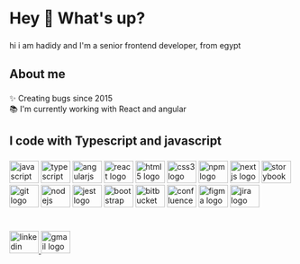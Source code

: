 <h1 align="left">Hey 👋 What's up?</h1>

###

<p align="left">
  hi i am hadidy and I'm a senior frontend developer, from egypt
</p>

###

<h2 align="left">About me</h2>

###

<p align="left">
  ✨ Creating bugs since 2015 <br />📚 I'm currently working with React and
  angular
</p>

###

<h2 align="left">I code with Typescript and javascript</h2>

###

<div align="left">
  <img
    src="https://cdn.jsdelivr.net/gh/devicons/devicon/icons/javascript/javascript-original.svg"
    height="40"
    width="52"
    alt="javascript logo"
  />
  <img
    src="https://cdn.jsdelivr.net/gh/devicons/devicon/icons/typescript/typescript-original.svg"
    height="40"
    width="52"
    alt="typescript logo"
  />
  <img
    src="https://cdn.jsdelivr.net/gh/devicons/devicon/icons/angularjs/angularjs-original.svg"
    height="40"
    width="52"
    alt="angularjs logo"
  />
  <img
    src="https://cdn.jsdelivr.net/gh/devicons/devicon/icons/react/react-original.svg"
    height="40"
    width="52"
    alt="react logo"
  />
  <img
    src="https://cdn.jsdelivr.net/gh/devicons/devicon/icons/html5/html5-original.svg"
    height="40"
    width="52"
    alt="html5 logo"
  />
  <img
    src="https://cdn.jsdelivr.net/gh/devicons/devicon/icons/css3/css3-original.svg"
    height="40"
    width="52"
    alt="css3 logo"
  />
  <img
    src="https://cdn.jsdelivr.net/gh/devicons/devicon/icons/npm/npm-original-wordmark.svg"
    height="40"
    width="52"
    alt="npm logo"
  />
  <img
    src="https://cdn.jsdelivr.net/gh/devicons/devicon/icons/nextjs/nextjs-original.svg"
    height="40"
    width="52"
    alt="nextjs logo"
  />
  <img
    src="https://cdn.jsdelivr.net/gh/devicons/devicon/icons/storybook/storybook-original.svg"
    height="40"
    width="52"
    alt="storybook logo"
  />
  <img
    src="https://cdn.jsdelivr.net/gh/devicons/devicon/icons/git/git-original.svg"
    height="40"
    width="52"
    alt="git logo"
  />
  <img
    src="https://cdn.jsdelivr.net/gh/devicons/devicon/icons/nodejs/nodejs-original.svg"
    height="40"
    width="52"
    alt="nodejs logo"
  />
  <img
    src="https://cdn.jsdelivr.net/gh/devicons/devicon/icons/jest/jest-plain.svg"
    height="40"
    width="52"
    alt="jest logo"
  />
  <img
    src="https://cdn.jsdelivr.net/gh/devicons/devicon/icons/bootstrap/bootstrap-original.svg"
    height="40"
    width="52"
    alt="bootstrap logo"
  />
  <img
    src="https://cdn.jsdelivr.net/gh/devicons/devicon/icons/bitbucket/bitbucket-original.svg"
    height="40"
    width="52"
    alt="bitbucket logo"
  />
  <img
    src="https://cdn.jsdelivr.net/gh/devicons/devicon/icons/confluence/confluence-original.svg"
    height="40"
    width="52"
    alt="confluence logo"
  />
  <img
    src="https://cdn.jsdelivr.net/gh/devicons/devicon/icons/figma/figma-original.svg"
    height="40"
    width="52"
    alt="figma logo"
  />
  <img
    src="https://cdn.jsdelivr.net/gh/devicons/devicon/icons/jira/jira-original.svg"
    height="40"
    width="52"
    alt="jira logo"
  />
</div>

<h1 align="left"></h1>

###


<div align="left">
    <a href="https://www.linkedin.com/in/abdelrhman-el-hadidy/">
      <img
        src="https://raw.githubusercontent.com/maurodesouza/profile-readme-generator/master/src/assets/icons/social/linkedin/default.svg"
        width="52"
        height="40"
        alt="linkedin logo"
      />
    </a>
    <a href="mailto:abdelrhman.hadidy.com">
      <img
        src="https://raw.githubusercontent.com/maurodesouza/profile-readme-generator/master/src/assets/icons/social/gmail/default.svg"
        width="52"
        height="40"
        alt="gmail logo"
      />
    </a>
</div>
